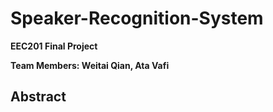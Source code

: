 # Speaker-Recognition-System
**EEC201 Final Project**

**Team Members: Weitai Qian, Ata Vafi**

## Abstract
